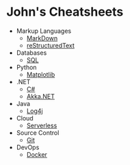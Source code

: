 # John's Cheatsheets


* Markup Languages
	* [MarkDown](Markup/Markdown.md)
	* [reStructuredText](Markup/reStructuredText.md)
* Databases
	* [SQL](Databases/SQL.md)
* Python
	* [Matplotlib](Python/Matplotlib.md)
* .NET
	* [C#](dotNET/CSharp.md)
	* [Akka.NET](dotNET/Akka.md)
* Java
	* [Log4j](Java/Log4j.md)
* Cloud
	* [Serverless](Cloud/Serverless.md)
* Source Control
	* [Git](SourceControl/Git.md)
* DevOps
	* [Docker](DevOps/Docker.md)